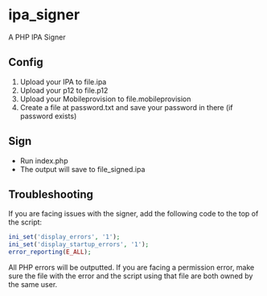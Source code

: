 # ipa_signer
A PHP IPA Signer
## Config
1. Upload your IPA to file.ipa
2. Upload your p12 to file.p12
3. Upload your Mobileprovision to file.mobileprovision
4. Create a file at password.txt and save your password in there (if password exists)
## Sign
- Run index.php
- The output will save to file_signed.ipa
## Troubleshooting
If you are facing issues with the signer, add the following code to the top of the script:
```php
ini_set('display_errors', '1');
ini_set('display_startup_errors', '1');
error_reporting(E_ALL);
```
All PHP errors will be outputted. If you are facing a permission error, make sure the file with the error and the script using that file are both owned by the same user.
